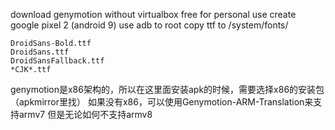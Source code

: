 download genymotion without virtualbox
free for personal use
create google pixel 2 (android 9)
use adb to root copy ttf to /system/fonts/<file>
```
DroidSans-Bold.ttf
DroidSans.ttf
DroidSansFallback.ttf
*CJK*.ttf
```

genymotion是x86架构的，所以在这里面安装apk的时候，需要选择x86的安装包（apkmirror里找）
如果没有x86，可以使用Genymotion-ARM-Translation来支持armv7
但是无论如何不支持armv8